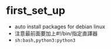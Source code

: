 # first_set_up
+ auto install packages for debian linux
+ 注意最前面要加上#!/bin/指定直譯器  
+ ```sh:bash,python3:python3```
